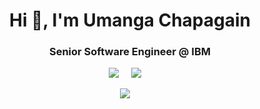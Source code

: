 <h1 align="center">Hi 👋, I'm Umanga Chapagain</h1>
<h3 align="center">Senior Software Engineer @ IBM</h3>


<p align="center">
  <a href="https://www.linkedin.com/in/umangachapagain/"><img src="https://img.shields.io/badge/linkedin-%230077B5.svg?&style=for-the-badge&logo=linkedin&logoColor=white" /></a>&nbsp;&nbsp;&nbsp;&nbsp;
  <a href="https://twitter.com/umangach"><img src="https://img.shields.io/badge/twitter-%231DA1F2.svg?&style=for-the-badge&logo=twitter&logoColor=white" /></a>&nbsp;&nbsp;&nbsp;&nbsp;
</p>
<p align="center">
<a href="https://www.umangachapagain.com.np" target="_blank"><img src="https://img.shields.io/badge/Website-https%3A%2F%2Fwww.umangachapagain.com.np-blue" /></a>&nbsp;&nbsp;&nbsp;&nbsp;   
  </a>
</p>
